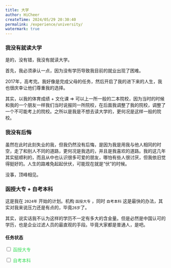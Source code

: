 ```yaml
---
title: 大学
author: HiCheer
createTime: 2024/05/29 20:30:40
permalink: /experience/university/
watermark: true
---
```


### 我没有就读大学

是的，没有错，我没有就读大学。

首先，我必须承认一点，因为没有学历导致我目前的就业出现了困难。

2017年，高考完。我好像是完成父母的任务，然后开启了我的进下来的人生，我也很庆幸让他们尊重我的选择。

其实，以我的体育成绩 + 文化课 => 可以上一所一般的二本院校，因为当时的时候和我的一个朋友一样我们当时说报同一所院校，在后面我调整了我的院校，调整了一个不可能考上的院校。之所以是我是不想去读大学的，更何况是这样一般的院校。

### 我没有后悔

虽然在此时此刻失业的我，但我仍然没有后悔，是因为我是用我与他人相同的时空，走了和别人不同的道路，更何况是我选的，并且是我喜欢的道路。我的这几年其实挺顺利的，而且从中也认识很多可爱的朋友，哪怕有些人很讨厌，但我依旧觉得挺好的。人生的路难免起起伏伏，可能现在就是“伏”的时候。

没事，顶峰相见。

### 函授大专 + 自考本科

这是我在 `2024年` 开始的计划。机构 `函授大专` ，同时 `自考本科` 这是最快的办法，其实对我来说压力还是有点的，毕竟`26岁`了。

其实，说实话我不认为这样的学历不一定有多大的含金量。但是必然是中国认可的学历，也是企业过滤人员的最直观的手段。毕竟大家都是普通人，是吧。

#### 任务状态

<input type="checkbox"> <span style="color: #33dc54;">函授大专</span>

<input type="checkbox"> <span style="color: #33dc54;">自考本科</span>
